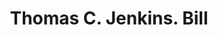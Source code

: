 ---
doi: 10.7916/D89W1SPN
date_other: '1900'
date_other_textual: 1900-1909
form: printed ephemera
genre:
- Invoices
name:
- Thomas C. Jenkins
object_in_context_url: https://biggert.cul.columbia.edu/items/view/ave_biggert_01494
subject_hierarchical_geographic:
- Pittsburgh, Pennsylvania, United States
subject_name:
- Thomas C. Jenkins
title: Thomas C. Jenkins. Bill
sort_title: Thomas C. Jenkins. Bill
call_number: ave_biggert_01494
coordinates:
- 40.439722222222215,-79.97638888888889
pid: ave_biggert_01494
identifiers: ave_biggert_01494
canvas_id: ldpd:396755
permalink: "/items/ave_biggert_01494/"
layout: iiif-image-page
---
